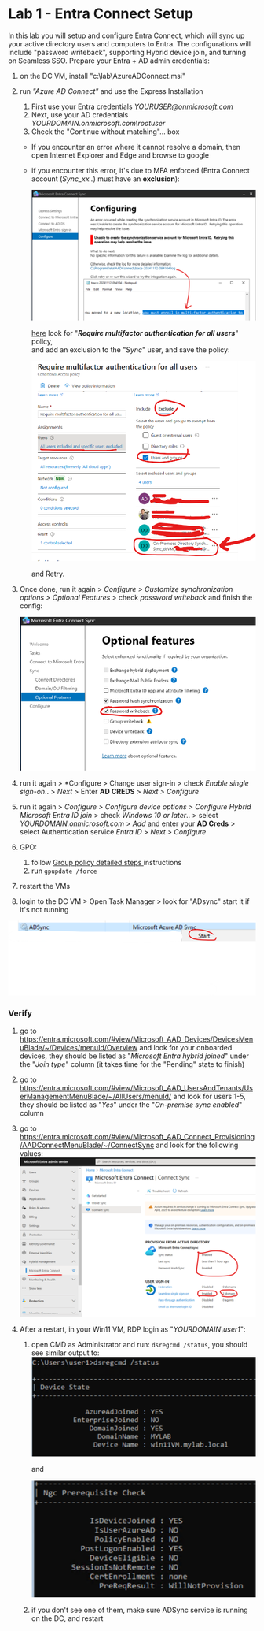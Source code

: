 # Lab 1 - Entra Connect Setup
In this lab you will setup and configure Entra Connect, which will sync up your active directory users and computers to Entra.
The configurations will include "password writeback", supporting Hybrid device join, and turning on Seamless SSO.
Prepare your Entra + AD admin credentials:
1. on the DC VM, install "c:\lab\AzureADConnect.msi"

2. run *"Azure AD Connect"* and use the Express Installation
    1. First use your Entra credentials *YOURUSER@onmicrosoft.com*
    1. Next, use your AD credentials *YOURDOMAIN.onmicrosoft.com\rootuser*
    1. Check the "Continue without matching"... box
    * If you encounter an error where it cannot resolve a domain, then open Internet Explorer and Edge and browse to google
    * if you encounter this error, it's due to MFA enforced (Entra Connect account (*Sync_xx..*) must have an **exclusion**):

        ![mfa](mfa.png)

        [here](https://entra.microsoft.com/#view/Microsoft_AAD_ConditionalAccess/ConditionalAccessBlade/~/Policies/fromNav/) look for "***Require multifactor authentication for all users***" policy,   
        and add an exclusion to the "*Sync*" user, and save the policy: 

        ![add_mfa_exclusion](fix_mfa.png)

        and Retry.
3. Once done, run it again > *Configure > Customize synchronization options > Optional Features* > check *password writeback* and finish the config: 

    !["password writeback"](pass_writeback.png)

4. run it again > *Configure > Change user sign-in >  check *Enable single sign-on*.. > *Next* > Enter **AD CREDS** > *Next > Configure*

5. run it again > *Configure > Configure device options > Configure Hybrid Microsoft Entra ID join* > check *Windows 10 or later*.. > select *YOURDOMAIN.onmicrosoft.com* > *Add* and enter your **AD Creds** > select Authentication service *Entra ID* >  *Next > Configure*

6. GPO:
    1. follow  [Group policy detailed steps
](https://learn.microsoft.com/en-us/entra/identity/hybrid/connect/how-to-connect-sso-quick-start#group-policy-detailed-steps) instructions 
    2. run ```gpupdate /force``` 

6. restart the VMs

7. login to the DC VM > Open Task Manager > look for "ADsync" start it if it's not running

![alt text](adsyncservice.png)

### Verify
1. go to https://entra.microsoft.com/#view/Microsoft_AAD_Devices/DevicesMenuBlade/~/Devices/menuId/Overview and look for your onboarded devices, they should be listed as "*Microsoft Entra hybrid joined*" under the "*Join type*" column (it takes time for the "Pending" state to finish)

2. go to https://entra.microsoft.com/#view/Microsoft_AAD_UsersAndTenants/UserManagementMenuBlade/~/AllUsers/menuId/ and look for users 1-5, they should be listed as "*Yes*" under the "*On-premise sync enabled*" column

3. go to https://entra.microsoft.com/#view/Microsoft_AAD_Connect_Provisioning/AADConnectMenuBlade/~/ConnectSync and look for the following values: 
    ![connect](connect_validation.png)

4. After a restart, in your Win11 VM, RDP login as "*YOURDOMAIN\user1*":
    1. open CMD as Administrator and run: ```dsregcmd /status```, you should see similar output to:
        ![dsreg](dsregcmd_status_1.png)

        and 

        ![dsreg2](dsregcmd_status_2.png)
    2. if you don't see one of them, make sure ADSync service is running on the DC, and restart